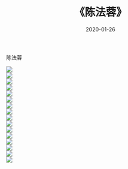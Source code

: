 ﻿---
layout: post
title:  《陈法蓉》
date:   2020-01-26
img: http://img.660000.xyz/Sharelink/壁纸/明星魅力/华人明星/陈法蓉/000.jpg
categories: [美女, 清纯, 唯美]
---

陈法蓉

 ![](http://img.660000.xyz/Sharelink/壁纸/明星魅力/华人明星/陈法蓉/001.jpg) <br>![](http://img.660000.xyz/Sharelink/壁纸/明星魅力/华人明星/陈法蓉/002.jpg) <br>![](http://img.660000.xyz/Sharelink/壁纸/明星魅力/华人明星/陈法蓉/003.jpg) <br>![](http://img.660000.xyz/Sharelink/壁纸/明星魅力/华人明星/陈法蓉/004.jpg) <br>![](http://img.660000.xyz/Sharelink/壁纸/明星魅力/华人明星/陈法蓉/005.jpg) <br>![](http://img.660000.xyz/Sharelink/壁纸/明星魅力/华人明星/陈法蓉/006.jpg) <br>![](http://img.660000.xyz/Sharelink/壁纸/明星魅力/华人明星/陈法蓉/007.jpg) <br>![](http://img.660000.xyz/Sharelink/壁纸/明星魅力/华人明星/陈法蓉/008.jpg) <br>![](http://img.660000.xyz/Sharelink/壁纸/明星魅力/华人明星/陈法蓉/009.jpg) <br>![](http://img.660000.xyz/Sharelink/壁纸/明星魅力/华人明星/陈法蓉/010.jpg) <br>![](http://img.660000.xyz/Sharelink/壁纸/明星魅力/华人明星/陈法蓉/011.jpg) <br>![](http://img.660000.xyz/Sharelink/壁纸/明星魅力/华人明星/陈法蓉/012.jpg) <br>![](http://img.660000.xyz/Sharelink/壁纸/明星魅力/华人明星/陈法蓉/013.jpg) <br>![](http://img.660000.xyz/Sharelink/壁纸/明星魅力/华人明星/陈法蓉/014.jpg) <br>![](http://img.660000.xyz/Sharelink/壁纸/明星魅力/华人明星/陈法蓉/015.jpg) <br>![](http://img.660000.xyz/Sharelink/壁纸/明星魅力/华人明星/陈法蓉/016.jpg) <br>